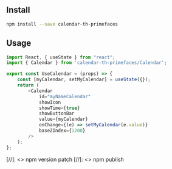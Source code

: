 Install
-------
```sh
npm install --save calendar-th-primefaces
```

Usage
-----

```js
import React, { useState } from "react";
import { Calendar } from 'calendar-th-primefaces/Calendar';

export const UseCalendar = (props) => {
    const [myCalendar, setMyCalendar] = useState({});
    return (
        <Calendar
            id="myNameCalendar"
            showIcon
            showTime={true}
            showButtonBar
            value={myCalendar}
            onChange={(e) => setMyCalendar(e.value)}
            baseZIndex={1200}
        />
    );
};

```
[//]: <> npm version patch
[//]: <> npm publish